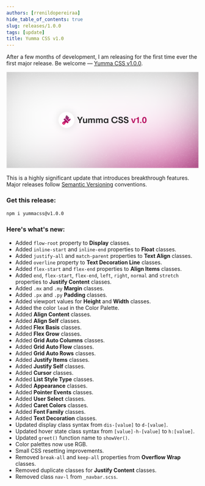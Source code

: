 ```yaml
---
authors: [rrenildopereiraa]
hide_table_of_contents: true
slug: releases/1.0.0
tags: [update]
title: Yumma CSS v1.0
---
```


After a few months of development, I am releasing for the first time ever the first major release. Be welcome — [Yumma CSS v1.0.0](https://github.com/yumma-lib/yumma-css/releases/tag/v1.0.0).

<!-- truncate -->

![Yumma CSS v1.0](yummacss-v1.0.0.png)

This is a highly significant update that introduces breakthrough features. Major releases follow [Semantic Versioning](https://docs.npmjs.com/about-semantic-versioning) conventions.

### Get this release:

```bash
npm i yummacss@v1.0.0
```

### Here's what's new:

- Added `flow-root` property to **Display** classes.
- Added `inline-start` and `inline-end` properties to **Float** classes.
- Added `justify-all` and `match-parent` properties to **Text Align** classes.
- Added `overline` property to **Text Decoration Line** classes.
- Added `flex-start` and `flex-end` properties to **Align Items** classes.
- Added `end`, `flex-start`, `flex-end`, `left`, `right`, `normal` and `stretch` properties to **Justify Content** classes.
- Added `.mx` and `.my` **Margin** classes.
- Added `.px` and `.py` **Padding** classes.
- Added viewport values for **Height** and **Width** classes.
- Added the color `lead` in the Color Palette.
- Added **Align Content** classes.
- Added **Align Self** classes.
- Added **Flex Basis** classes.
- Added **Flex Grow** classes.
- Added **Grid Auto Columns** classes.
- Added **Grid Auto Flow** classes.
- Added **Grid Auto Rows** classes.
- Added **Justify Items** classes.
- Added **Justify Self** classes.
- Added **Cursor** classes.
- Added **List Style Type** classes.
- Added **Appearance** classes.
- Added **Pointer Events** classes.
- Added **User Select** classes.
- Added **Caret Colors** classes.
- Added **Font Family** classes.
- Added **Text Decoration** classes.
- Updated display class syntax from `dis-[value]` to `d-[value]`.
- Updated hover state class syntax from `[value]-h-[value]` to `h:[value]`.
- Updated `greet()` function name to `showVer()`.
- Color palettes now use RGB.
- Small CSS resetting improvements.
- Removed `break-all` and `keep-all` properties from **Overflow Wrap** classes.
- Removed duplicate classes for **Justify Content** classes.
- Removed class `nav-l` from `_navbar.scss`.